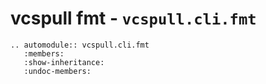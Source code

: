 # vcspull fmt - `vcspull.cli.fmt`

```{eval-rst}
.. automodule:: vcspull.cli.fmt
   :members:
   :show-inheritance:
   :undoc-members:
```
